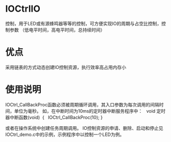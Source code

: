 # IOCtrlIO
控制，用于LED或有源蜂鸣器等等的控制，可方便实现IO的周期与占空比控制，控制参数 （低电平时间，高电平时间，总持续时间）
# 优点
采用链表的方式动态创建IO控制资源，执行效率高占用内存小
# 使用说明
IOCtrl_CallBackProc函数必须被周期循环调用，其入口参数为每次调用的间隔时间，单位为毫秒。
如，在中断时间为10ms的定时器中断服务程序中：
 
	 void 定时器中断函数(void) 
	 {  
		IOCtrl_CallBackProc(10);
	}
 
或者在操作系统中创建任务周期调用。
IO控制资源的申请、删除、启动和停止见IOCtrl_demo.c中的示例，示例程序中以控制一个LED为例。

